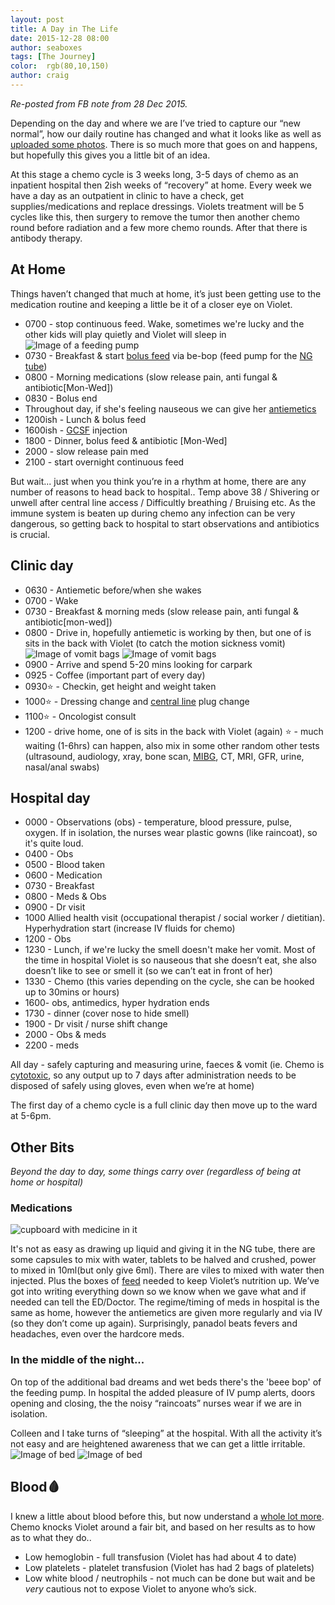 ```yaml
---
layout: post
title: A Day in The Life
date: 2015-12-28 08:00
author: seaboxes
tags: [The Journey]
color:  rgb(80,10,150)
author: craig
---
```

*Re-posted from FB note from 28 Dec 2015.*

Depending on the day and where we are I’ve tried to capture our “new normal”, how our daily routine has changed and what it looks like as well as [uploaded some photos](https://www.facebook.com/media/set/?set=a.10153511821448509.1073741829.684173508&amp;type=1&amp;l=9f71288a0f). There is so much more that goes on and happens, but hopefully this gives you a little bit of an idea.

At this stage a chemo cycle is 3 weeks long, 3-5 days of chemo as an inpatient hospital then 2ish weeks of “recovery” at home. Every week we have a day as an outpatient in clinic to have a check, get supplies/medications and replace dressings. Violets treatment will be 5 cycles like this, then surgery to remove the tumor then another chemo round before radiation and a few more chemo rounds. After that there is antibody therapy.

## At Home
Things haven’t changed that much at home, it’s just been getting use to the medication routine and keeping a little be it of a closer eye on Violet.
* 0700 - stop continuous feed. Wake, sometimes we're lucky and the other kids will play quietly and Violet will sleep in
![Image of a feeding pump](/assets/img/posts/be-bop.jpg "Violet and Be-Bop")
* 0730 - Breakfast & start [bolus feed](https://en.wikipedia.org/wiki/Bolus_(medicine)) via be-bop (feed pump for the [NG tube](https://en.wikipedia.org/wiki/Nasogastric_intubation))
* 0800 - Morning medications (slow release pain, anti fungal & antibiotic[Mon-Wed])
* 0830 - Bolus end
* Throughout day, if she's feeling nauseous we can give her [antiemetics](https://en.wikipedia.org/wiki/Antiemetic)
* 1200ish - Lunch & bolus feed
* 1600ish - [GCSF](https://en.wikipedia.org/wiki/Granulocyte_colony-stimulating_factor) injection</li>
* 1800 - Dinner, bolus feed & antibiotic [Mon-Wed]
* 2000 - slow release pain med
* 2100 - start overnight continuous feed

But wait... just when you think you’re in a rhythm at home, there are any number of reasons to head back to hospital.. Temp above 38 / Shivering or unwell after central line access / Difficultly breathing / Bruising etc. As the immune system is beaten up during chemo <span class="_5yi_">any</span> infection can be very dangerous, so getting back to hospital to start observations and antibiotics is crucial.


## Clinic day
* 0630 - Antiemetic before/when she wakes
* 0700 - Wake
* 0730 - Breakfast & morning meds (slow release pain, anti fungal & antibiotic[mon-wed])
* 0800 - Drive in, hopefully antiemetic is working by then, but one of is sits in the back with Violet (to catch the motion sickness vomit)
![Image of vomit bags](/assets/img/posts/backseat-driver.jpg "I'm learning how to be a great backseat driver")
![Image of vomit bags](/assets/img/posts/gift-bag.jpg "If we're luck we get a 'gift bag' or two during the 30-50 min drive.")
* 0900 - Arrive and spend 5-20 mins looking for carpark
* 0925 - Coffee (important part of every day)
* 0930⭐ - Checkin, get height and weight taken
* 1000⭐ - Dressing change and [central line](https://en.wikipedia.org/wiki/Central_venous_catheter) plug change
* 1100⭐ - Oncologist consult
* 1200 - drive home, one of is sits in the back with Violet (again)
⭐ - much waiting (1-6hrs) can happen, also mix in some other random other tests (ultrasound, audiology, xray, bone scan, [MIBG](https://en.wikipedia.org/wiki/Iobenguane), CT, MRI, GFR, urine, nasal/anal swabs)

## Hospital day

* 0000 - Observations (obs) - temperature, blood pressure, pulse, oxygen. If in isolation, the nurses wear plastic gowns (like raincoat), so it's quite loud.
* 0400 - Obs
* 0500 - Blood taken
* 0600 - Medication
* 0730 - Breakfast
* 0800 - Meds & Obs
* 0900 - Dr visit
* 1000 Allied health visit (occupational therapist / social worker / dietitian). Hyperhydration start (increase IV fluids for chemo)
* 1200 - Obs
* 1230 - Lunch, if we're lucky the smell doesn't make her vomit. Most of the time in hospital Violet is so nauseous that she doesn’t eat, she also doesn’t like to see or smell it (so we can’t eat in front of her)
* 1330 - Chemo (this varies depending on the cycle, she can be hooked up to 30mins or hours)
* 1600- obs, antimedics, hyper hydration ends
* 1730 - dinner (cover nose to hide smell)
* 1900 - Dr visit / nurse shift change
* 2000 - Obs & meds
* 2200 - meds

All day - safely capturing and measuring urine, faeces & vomit (ie. Chemo is [cytotoxic](https://en.wikipedia.org/wiki/Cytotoxicity), so any output up to 7 days after administration needs to be disposed of safely using gloves, even when we’re at home)

The first day of a chemo cycle is a full clinic day then move up to the ward at 5-6pm.

## Other Bits
*Beyond the day to day, some things carry over (regardless of being at home or hospital)*

### Medications
![cupboard with medicine in it](./assets/img/posts/medication-cupboard.jpg "We've had to find another cupboard to keep all the medications in")

It's not as easy as drawing up liquid and giving it in the NG tube, there are some capsules to mix with water, tablets to be halved and crushed, power to mixed in 10ml(but only give 6ml). There are viles to mixed with water then injected. Plus the boxes of [feed](https://nutriciamedical.com.au/products/nutrini/) needed to keep Violet’s nutrition up. We’ve got into writing everything down so we know when we gave what and if needed can tell the ED/Doctor. The regime/timing of meds in hospital is the same as home, however the antiemetics are given more regularly and via IV (so they don’t come up again). Surprisingly, panadol beats fevers and headaches, even over the hardcore meds.

### In the middle of the night...
On top of the additional bad dreams and wet beds there's the 'beee bop' of the feeding pump. In hospital the added pleasure of IV pump alerts, doors opening and closing, the the noisy “raincoats” nurses wear if we are in isolation.

Colleen and I take turns of “sleeping” at the hospital. With all the activity it’s not easy and are heightened awareness that we can get a little irritable.
![Image of bed](/assets/img/posts/bed-day.jpg "Couch during the day")
![Image of bed](/assets/img/posts/bed-night.jpg "Bed at night")

## Blood🩸
I knew a little about blood before this, but now understand a [whole lot more](http://www.hematology.org/Patients/Basics). Chemo knocks Violet around a fair bit, and based on her results as to how as to what they do..
* Low hemoglobin - full transfusion (Violet has had about 4 to date)
* Low platelets - platelet transfusion (Violet has had 2 bags of platelets)
* Low white blood / neutrophils - not much can be done but wait and be *very* cautious not to expose Violet to anyone who’s sick.
